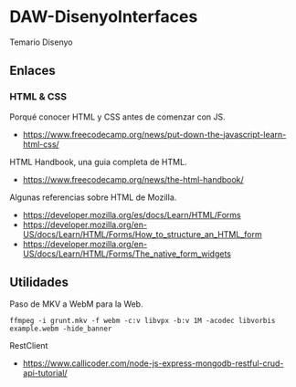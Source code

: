# DAW-DisenyoInterfaces
Temario Disenyo


## Enlaces 

### HTML & CSS

Porqué conocer HTML y CSS antes de comenzar con JS.

* https://www.freecodecamp.org/news/put-down-the-javascript-learn-html-css/

HTML Handbook, una guia completa de HTML.

* https://www.freecodecamp.org/news/the-html-handbook/

Algunas referencias sobre HTML de Mozilla.

* https://developer.mozilla.org/es/docs/Learn/HTML/Forms
* https://developer.mozilla.org/en-US/docs/Learn/HTML/Forms/How_to_structure_an_HTML_form
* https://developer.mozilla.org/en-US/docs/Learn/HTML/Forms/The_native_form_widgets

## Utilidades

Paso de MKV a WebM para la Web.
```
ffmpeg -i grunt.mkv -f webm -c:v libvpx -b:v 1M -acodec libvorbis example.webm -hide_banner
```

RestClient

* https://www.callicoder.com/node-js-express-mongodb-restful-crud-api-tutorial/

